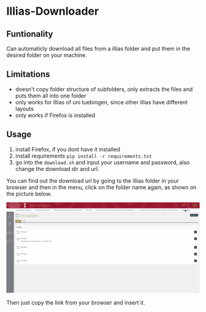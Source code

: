 # Illias-Downloader

## Funtionality
Can automaticly download all files from a illias folder and put them in the desired folder on your machine.

## Limitations
- doesn't copy folder structure of subfolders, only extracts the files and puts them all into one folder
- only works for Illias of uni tuebingen, since other illias have different layouts
- only works if Firefox is installed

## Usage
1. install Firefox, if you dont have it installed
2. install requirements `pip install -r requirements.txt`
3. go into the `download.sh` and input your username and password, also change the download dir and url.

You can find out the download url by going to the illias folder in your browser and then in the menu, click on the folder name again, as shown on the picture below.

![image1](image.png)

Then just copy the link from your browser and insert it.
